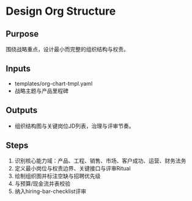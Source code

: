 # Design Org Structure

## Purpose

围绕战略重点，设计最小而完整的组织结构与权责。

## Inputs

- templates/org-chart-tmpl.yaml
- 战略主题与产品里程碑

## Outputs

- 组织结构图与关键岗位JD列表，治理与评审节奏。

## Steps

1. 识别核心能力域：产品、工程、销售、市场、客户成功、运营、财务法务
2. 定义最小岗位与权责边界、关键接口与评审Ritual
3. 绘制组织图并标注空缺与招聘优先级
4. 与预算/现金流并表校验
5. 纳入hiring-bar-checklist评审
